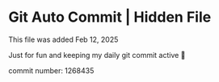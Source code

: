 # Git Auto Commit | Hidden File

This file was added Feb 12, 2025

Just for fun and keeping my daily git commit active 🤪

commit number: 1268435
